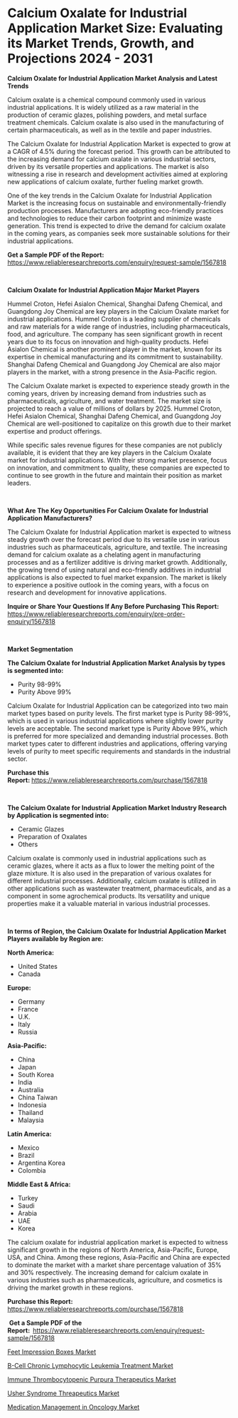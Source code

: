 <p><h1>Calcium Oxalate for Industrial Application Market Size: Evaluating its Market Trends, Growth, and Projections 2024 - 2031</h1></p><p><strong>Calcium Oxalate for Industrial Application Market Analysis and Latest Trends</strong></p>
<p><p>Calcium oxalate is a chemical compound commonly used in various industrial applications. It is widely utilized as a raw material in the production of ceramic glazes, polishing powders, and metal surface treatment chemicals. Calcium oxalate is also used in the manufacturing of certain pharmaceuticals, as well as in the textile and paper industries.</p><p>The Calcium Oxalate for Industrial Application Market is expected to grow at a CAGR of 4.5% during the forecast period. This growth can be attributed to the increasing demand for calcium oxalate in various industrial sectors, driven by its versatile properties and applications. The market is also witnessing a rise in research and development activities aimed at exploring new applications of calcium oxalate, further fueling market growth.</p><p>One of the key trends in the Calcium Oxalate for Industrial Application Market is the increasing focus on sustainable and environmentally-friendly production processes. Manufacturers are adopting eco-friendly practices and technologies to reduce their carbon footprint and minimize waste generation. This trend is expected to drive the demand for calcium oxalate in the coming years, as companies seek more sustainable solutions for their industrial applications.</p></p>
<p><strong>Get a Sample PDF of the Report:&nbsp;</strong> <a href="https://www.reliableresearchreports.com/enquiry/request-sample/1567818">https://www.reliableresearchreports.com/enquiry/request-sample/1567818</a></p>
<p>&nbsp;</p>
<p><strong>Calcium Oxalate for Industrial Application Major Market Players</strong></p>
<p><p>Hummel Croton, Hefei Asialon Chemical, Shanghai Dafeng Chemical, and Guangdong Joy Chemical are key players in the Calcium Oxalate market for industrial applications. Hummel Croton is a leading supplier of chemicals and raw materials for a wide range of industries, including pharmaceuticals, food, and agriculture. The company has seen significant growth in recent years due to its focus on innovation and high-quality products. Hefei Asialon Chemical is another prominent player in the market, known for its expertise in chemical manufacturing and its commitment to sustainability. Shanghai Dafeng Chemical and Guangdong Joy Chemical are also major players in the market, with a strong presence in the Asia-Pacific region.</p><p>The Calcium Oxalate market is expected to experience steady growth in the coming years, driven by increasing demand from industries such as pharmaceuticals, agriculture, and water treatment. The market size is projected to reach a value of millions of dollars by 2025. Hummel Croton, Hefei Asialon Chemical, Shanghai Dafeng Chemical, and Guangdong Joy Chemical are well-positioned to capitalize on this growth due to their market expertise and product offerings.</p><p>While specific sales revenue figures for these companies are not publicly available, it is evident that they are key players in the Calcium Oxalate market for industrial applications. With their strong market presence, focus on innovation, and commitment to quality, these companies are expected to continue to see growth in the future and maintain their position as market leaders.</p></p>
<p>&nbsp;</p>
<p><strong>What Are The Key Opportunities For Calcium Oxalate for Industrial Application Manufacturers?</strong></p>
<p><p>The Calcium Oxalate for Industrial Application market is expected to witness steady growth over the forecast period due to its versatile use in various industries such as pharmaceuticals, agriculture, and textile. The increasing demand for calcium oxalate as a chelating agent in manufacturing processes and as a fertilizer additive is driving market growth. Additionally, the growing trend of using natural and eco-friendly additives in industrial applications is also expected to fuel market expansion. The market is likely to experience a positive outlook in the coming years, with a focus on research and development for innovative applications.</p></p>
<p><strong>Inquire or Share Your Questions If Any Before Purchasing This Report:</strong> <a href="https://www.reliableresearchreports.com/enquiry/pre-order-enquiry/1567818">https://www.reliableresearchreports.com/enquiry/pre-order-enquiry/1567818</a></p>
<p>&nbsp;</p>
<p><strong>Market Segmentation</strong></p>
<p><strong>The Calcium Oxalate for Industrial Application Market Analysis by types is segmented into:</strong></p>
<p><ul><li>Purity 98-99%</li><li>Purity Above 99%</li></ul></p>
<p><p>Calcium Oxalate for Industrial Application can be categorized into two main market types based on purity levels. The first market type is Purity 98-99%, which is used in various industrial applications where slightly lower purity levels are acceptable. The second market type is Purity Above 99%, which is preferred for more specialized and demanding industrial processes. Both market types cater to different industries and applications, offering varying levels of purity to meet specific requirements and standards in the industrial sector.</p></p>
<p><strong>Purchase this Report:&nbsp;</strong><a href="https://www.reliableresearchreports.com/purchase/1567818">https://www.reliableresearchreports.com/purchase/1567818</a></p>
<p>&nbsp;</p>
<p><strong>The Calcium Oxalate for Industrial Application Market Industry Research by Application is segmented into:</strong></p>
<p><ul><li>Ceramic Glazes</li><li>Preparation of Oxalates</li><li>Others</li></ul></p>
<p><p>Calcium oxalate is commonly used in industrial applications such as ceramic glazes, where it acts as a flux to lower the melting point of the glaze mixture. It is also used in the preparation of various oxalates for different industrial processes. Additionally, calcium oxalate is utilized in other applications such as wastewater treatment, pharmaceuticals, and as a component in some agrochemical products. Its versatility and unique properties make it a valuable material in various industrial processes.</p></p>
<p>&nbsp;</p>
<p><strong>In terms of Region, the Calcium Oxalate for Industrial Application Market Players available by Region are:</strong></p>
<p>
    <p> <strong> North America: </strong>
        <ul>
            <li>United States</li>
            <li>Canada</li>
        </ul>
        </p> 
    <p> <strong> Europe: </strong>
        <ul>
            <li>Germany</li>
            <li>France</li>
            <li>U.K.</li>
            <li>Italy</li>
            <li>Russia</li>
        </ul>
        </p> 
    <p> <strong> Asia-Pacific: </strong>
        <ul>
            <li>China</li>
            <li>Japan</li>
            <li>South Korea</li>
            <li>India</li>
            <li>Australia</li>
            <li>China Taiwan</li>
            <li>Indonesia</li>
            <li>Thailand</li>
            <li>Malaysia</li>
        </ul>
        </p> 
    <p> <strong> Latin America: </strong>
        <ul>
            <li>Mexico</li>
            <li>Brazil</li>
            <li>Argentina Korea</li>
            <li>Colombia</li>
        </ul>
        </p> 
    <p> <strong> Middle East & Africa: </strong>
        <ul>
            <li>Turkey</li>
            <li>Saudi</li>
            <li>Arabia</li>
            <li>UAE</li>
            <li>Korea</li>
        </ul>
    </p>
    </p>
<p><p>The calcium oxalate for industrial application market is expected to witness significant growth in the regions of North America, Asia-Pacific, Europe, USA, and China. Among these regions, Asia-Pacific and China are expected to dominate the market with a market share percentage valuation of 35% and 30% respectively. The increasing demand for calcium oxalate in various industries such as pharmaceuticals, agriculture, and cosmetics is driving the market growth in these regions.</p></p>
<p><strong>Purchase this Report: </strong><a href="https://www.reliableresearchreports.com/purchase/1567818">https://www.reliableresearchreports.com/purchase/1567818</a></p>
<p>&nbsp;<strong>Get a Sample PDF of the Report:&nbsp;&nbsp;</strong><a href="https://www.reliableresearchreports.com/enquiry/request-sample/1567818">https://www.reliableresearchreports.com/enquiry/request-sample/1567818</a></p>
<p><strong></strong></p>
<p><p><a href="https://github.com/nicoletavirag/Market-Research-Report-List-1/blob/main/feet-impression-boxes-market.md">Feet Impression Boxes Market</a></p><p><a href="https://medium.com/@zoerees777/b-cell-chronic-lymphocytic-leukemia-treatment-market-competitive-analysis-market-trends-and-d372404b2886">B-Cell Chronic Lymphocytic Leukemia Treatment Market</a></p><p><a href="https://medium.com/@zoerees777/immune-thrombocytopenic-purpura-therapeutics-market-the-key-to-successful-business-strategy-0843db6f74c0">Immune Thrombocytopenic Purpura Therapeutics Market</a></p><p><a href="https://medium.com/@zoerees777/usher-syndrome-threapeutics-market-exploring-market-share-market-trends-and-future-growth-390d714f17bf">Usher Syndrome Threapeutics Market</a></p><p><a href="https://medium.com/@zoerees777/analyzing-medication-management-in-oncology-market-global-industry-perspective-and-forecast-2024-f6fc98d5158f">Medication Management in Oncology Market</a></p></p>
